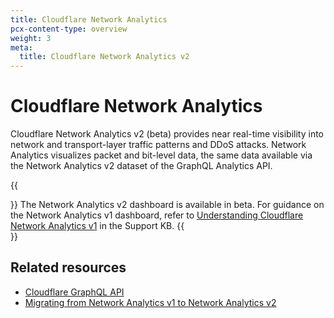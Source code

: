 ```yaml
---
title: Cloudflare Network Analytics
pcx-content-type: overview
weight: 3
meta:
  title: Cloudflare Network Analytics v2
---
```


# Cloudflare Network Analytics

Cloudflare Network Analytics v2 (beta) provides near real-time visibility into network and transport-layer traffic patterns and DDoS attacks. Network Analytics visualizes packet and bit-level data, the same data available via the Network Analytics v2 dataset of the GraphQL Analytics API.

{{<Aside type="note">}}
The Network Analytics v2 dashboard is available in beta. For guidance on the Network Analytics v1 dashboard, refer to [Understanding Cloudflare Network Analytics v1](https://support.cloudflare.com/hc/articles/360038696631) in the Support KB.
{{</Aside>}}

## Related resources

* [Cloudflare GraphQL API](/analytics/graphql-api/)
* [Migrating from Network Analytics v1 to Network Analytics v2](/analytics/graphql-api/migration-guides/network-analytics-v2)
